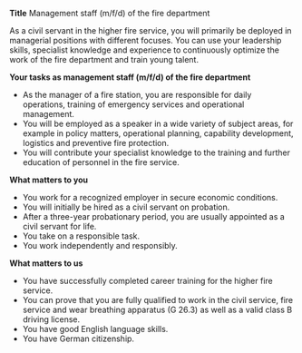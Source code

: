 **Title**
Management staff (m/f/d) of the fire department

As a civil servant in the higher fire service, you will primarily be deployed in managerial positions with different focuses. You can use your leadership skills, specialist knowledge and experience to continuously optimize the work of the fire department and train young talent.

**Your tasks as management staff (m/f/d) of the fire department**

-	As the manager of a fire station, you are responsible for daily operations, training of emergency services and operational management.
-	You will be employed as a speaker in a wide variety of subject areas, for example in policy matters, operational planning, capability development, logistics and preventive fire protection.
-	You will contribute your specialist knowledge to the training and further education of personnel in the fire service.

**What matters to you**

-	You work for a recognized employer in secure economic conditions.
-	You will initially be hired as a civil servant on probation.
-	After a three-year probationary period, you are usually appointed as a civil servant for life.
-	You take on a responsible task.
-	You work independently and responsibly.

**What matters to us**

-	You have successfully completed career training for the higher fire service.
-	You can prove that you are fully qualified to work in the civil service, fire service and wear breathing apparatus (G 26.3) as well as a valid class B driving license.
-	You have good English language skills.
-	You have German citizenship.
